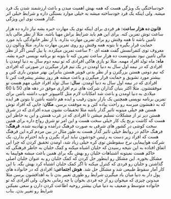 خودساختگی یک ویژگی هست که همه بهش اهمیت میدن و باعث ارزشمند شدن یک فرد میشه. ولی اینکه یک فرد خودساخته میشه به خیلی موارد بستگی داره و شرایط خیلی اثر گذار هست توی این ویژگی. 

**قانون ده هزار ساعت:** هر فردی برای اینکه توی یک مهارت خبره بشه نیاز داره ده هزار ساعت توش تمرین کنه. برای این هم باید شرایط براش مهیا باشه. مثلا از نظر مالی باید تامین باشه تا همه وقتش رو برای تمرین مهارت بذاره. یا از نظر خانوادگی باید مورد حمایت قرار بگیره تا بتونه همه وقتش رو روی تمرین مهارت بذاره. مثلا ویالون زن معروف توی کنفرانسش گفت هفته ای ۴۰ ساعت تمرین میکرده. یا بیل گیس اگر از نظر مالی تامین نبود نمیتونست ده هزار ساعت تمرین کنه تا بتونه تو برنامه نویسی خبره بشه.
**ماه:** ماه تولد افراد مهمه. مثلا تو بازی هاکی افرادی که تو نیمه دوم سال به دنیا اومدن با افرادی که در نیمه اول سال به دنیا اومدن در یک تیم قرار میگیرن در صورتی که افرادی که نیم دومی هستن بزرگترن و از نظر بدنی قویتر هستن بنابراین بهتر میتونن بازی کنن و بیشتر مورد تشویق و حمایت قرار میگیرن و باعث میشه هر روز بیشتر پیشرفت کنن تا افرادی که در نیمه اول سال به دنیا اومدن.
**سال:** سال تولد افراد خیلی مهم هست تو موفقتشون. مثلا اکثر بنیان گذاران شرکت های نرم افزاری موفق در دهه های 50 تا 60 میلادی به دنیا اومدن و باعث شد امکانات لازم مثل کامپیوتر خوب داشته باشن برای تمرین برنامه نویسی همچنین یک بازار بدون رقیب و ایده هم داشته باشن تا بتونن هر ایده که به ذهنشون میرسه رو راحت پیاده کنن و به موفقت برسن.
**مکان:** جایی که افراد توش هستن هم خیلی میتونه تاثیر گذار باشه مثلا تحقیقات نشون میده افرادی که در شرق هستن دیر تر از مشکلات تسلیم میشن تا افرادی که در غرب هستن و این به خاطر این هست که کاشت برنج یک کار خیلی سخت هست و این امر تو شرق رواج داره برای همین سخت کوشی در کشور های شرقی به صورت فرهنگ درآمده و نهادینه شده. 
**فرهنگ:** فرهنگ حاکم در روابط خیلی تاثیر گذار هست به طور مثال در بین مردم کره این فرهنگ هست که افراد زیر دست به رئیس خودشون نباید ایراد بگیرن و باید احترام بذارن. یک شرکت هواپیمایی نرخ سقوطش توی کره خیلی زیاد شد، اومدن تحقیق کردن که چرا این اتفاق افتاده به این نتیجه رسیدن که خلبان اشباه میکنه و کمک خلبان به خاطر فرهنگی که حاکم هست نمیتونه اشتباهات خلبان رو بهش بگه برای همین باعث میشه هواپیما به مشکل بخوره. این مشکل رو اینطور حل کردن که کمک خلبان رو به عنوان خلبان اصلی گذاشتن و خلبان رو فردی که کنترل میکنه تا اگر کمک خلبان اشتباه کرد بهش بگه. با این کار آمار سقوط طبیعی شد و مشکل حل شد. 
**هوش اجتماعی:** افرادی که در خانواده های پول دار به دنیا میان یاد میگیرن شرایط رو طوری تغییر بدن تا به اهدافشون برسن مثلا میدونن چیزی که میخوان رو از چه فردی بخوان یا چه زمانی بخوان. ولی افرادی که تو خانواده متوسط و ضعیف به دنیا میان بیشتر روحیه اطاعت کردن دارن و سعی نمیکنن شرایط رو تغییر بدن. بناب
